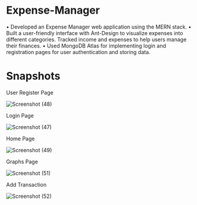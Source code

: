 # Expense-Manager

• Developed an Expense Manager web application using the MERN stack.
• Built a user-friendly interface with Ant-Design to visualize expenses into different categories. Tracked income and expenses to help users manage their finances.
• Used MongoDB Atlas for implementing login and registration pages for user authentication and storing data.

# Snapshots

User Register Page

![Screenshot (48)](https://github.com/Vanshikaagar21/Expense_Manager/assets/76590481/330e29a9-9aeb-40f7-8e1a-055d74ae5920)


Login Page

![Screenshot (47)](https://github.com/Vanshikaagar21/Expense_Manager/assets/76590481/3393ab5b-0ba0-46bb-bb48-ada6991162f6)


Home Page

![Screenshot (49)](https://github.com/Vanshikaagar21/Expense_Manager/assets/76590481/5eb28d75-4c3c-4f29-bd98-139653afa3d8)


Graphs Page

![Screenshot (51)](https://github.com/Vanshikaagar21/Expense_Manager/assets/76590481/0134c312-d615-4bb8-9325-fa0d228dc339)


Add Transaction

![Screenshot (52)](https://github.com/Vanshikaagar21/Expense_Manager/assets/76590481/2b98579f-2578-409a-9aed-4be3e0408e53)


